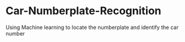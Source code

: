 # Car-Numberplate-Recognition
Using Machine learning to locate the numberplate and identify the car number
